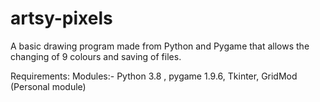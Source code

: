 # artsy-pixels
A basic drawing program made from Python and Pygame that allows the changing of 9 colours and saving of files.


Requirements:
Modules:- Python 3.8 , pygame 1.9.6, Tkinter, GridMod (Personal module)

